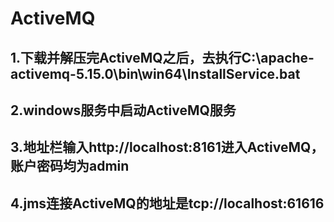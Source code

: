 # ActiveMQ
## 1.下载并解压完ActiveMQ之后，去执行C:\apache-activemq-5.15.0\bin\win64\InstallService.bat
## 2.windows服务中启动ActiveMQ服务
## 3.地址栏输入http://localhost:8161进入ActiveMQ，账户密码均为admin
## 4.jms连接ActiveMQ的地址是tcp://localhost:61616
